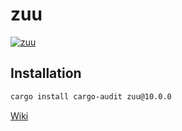 # zuu

[![zuu](https://github.com/otechdo/zuu/actions/workflows/zuu.yml/badge.svg?branch=main)](https://github.com/otechdo/zuu/actions/workflows/zuu.yml)

## Installation

```bash
cargo install cargo-audit zuu@10.0.0
```

[Wiki](https://github.com/otechdo/zuu.wiki.git)

